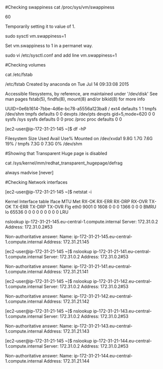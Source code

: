 #Checking swappiness
cat /proc/sys/vm/swappiness

60

Temporarily setting it to value of 1.

sudo sysctl vm.swappiness=1

Set vm.swappiness to 1 in a permanet way.

sudo vi /etc/sysctl.conf and add line vm.swappiness=1

#Checking volumes

cat /etc/fstab

/etc/fstab
 Created by anaconda on Tue Jul 14 09:33:08 2015

Accessible filesystems, by reference, are maintained under '/dev/disk'
See man pages fstab(5), findfs(8), mount(8) and/or blkid(8) for more info

UUID=0e6b1614-7bbe-4d6e-bc78-a5556a123ba8 /                       ext4    defaults        1 1
tmpfs                   /dev/shm                tmpfs   defaults        0 0
devpts                  /dev/pts                devpts  gid=5,mode=620  0 0
sysfs                   /sys                    sysfs   defaults        0 0
proc                    /proc                   proc    defaults        0 0


[ec2-user@ip-172-31-21-145 ~]$ df -hP

Filesystem      Size  Used Avail Use% Mounted on
/dev/xvda1      9.8G  1.7G  7.6G  19% /
tmpfs           7.3G     0  7.3G   0% /dev/shm


#Showing that Transparent Huge page is disabled

cat /sys/kernel/mm/redhat_transparent_hugepage/defrag

always madvise [never]

#Checking Network interfaces

[ec2-user@ip-172-31-21-145 ~]$ netstat -i

Kernel Interface table
Iface       MTU Met    RX-OK RX-ERR RX-DRP RX-OVR    TX-OK TX-ERR TX-DRP TX-OVR Flg
eth0       9001   0     1608      0      0      0     1366      0      0      0 BMRU
lo        65536   0        0      0      0      0        0      0      0      0 LRU

nslookup ip-172-31-21-145.eu-central-1.compute.internal
Server:		172.31.0.2
Address:	172.31.0.2#53

Non-authoritative answer:
Name:	ip-172-31-21-145.eu-central-1.compute.internal
Address: 172.31.21.145

[ec2-user@ip-172-31-21-145 ~]$ nslookup ip-172-31-21-141.eu-central-1.compute.internal
Server:		172.31.0.2
Address:	172.31.0.2#53

Non-authoritative answer:
Name:	ip-172-31-21-141.eu-central-1.compute.internal
Address: 172.31.21.141

[ec2-user@ip-172-31-21-145 ~]$ nslookup ip-172-31-21-142.eu-central-1.compute.internal
Server:		172.31.0.2
Address:	172.31.0.2#53

Non-authoritative answer:
Name:	ip-172-31-21-142.eu-central-1.compute.internal
Address: 172.31.21.142

[ec2-user@ip-172-31-21-145 ~]$ nslookup ip-172-31-21-143.eu-central-1.compute.internal
Server:		172.31.0.2
Address:	172.31.0.2#53

Non-authoritative answer:
Name:	ip-172-31-21-143.eu-central-1.compute.internal
Address: 172.31.21.143

[ec2-user@ip-172-31-21-145 ~]$ nslookup ip-172-31-21-144.eu-central-1.compute.internal
Server:		172.31.0.2
Address:	172.31.0.2#53

Non-authoritative answer:
Name:	ip-172-31-21-144.eu-central-1.compute.internal
Address: 172.31.21.144












